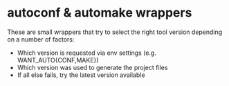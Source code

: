 # autoconf & automake wrappers

These are small wrappers that try to select the right tool version depending on
a number of factors:
* Which version is requested via env settings (e.g. WANT_AUTO{CONF,MAKE})
* Which version was used to generate the project files
* If all else fails, try the latest version available
